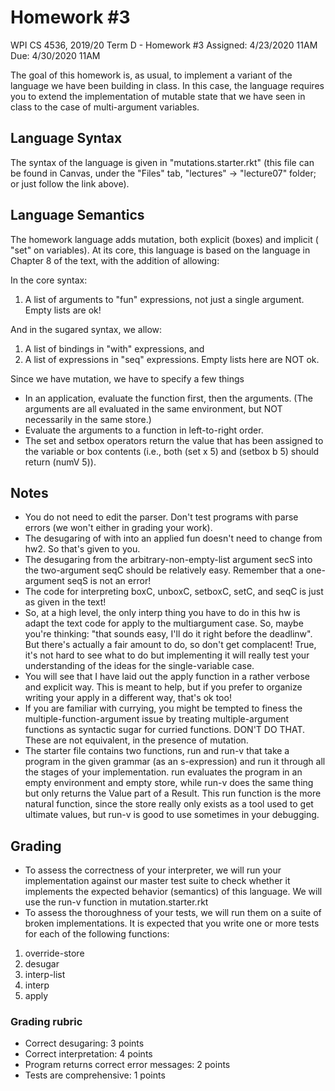 # Homework #3
WPI CS 4536, 2019/20 Term D - Homework #3
Assigned: 4/23/2020 11AM
Due: 4/30/2020 11AM

The goal of this homework is, as usual, to implement a variant of the language we have been building in class. In this case, the language requires you to extend the implementation of mutable state that we have seen in class to the case of multi-argument variables.

## Language Syntax
The syntax of the language is given in "mutations.starter.rkt" (this file can be found in Canvas, under the "Files" tab, "lectures" -> "lecture07" folder; or just follow the link above).

## Language Semantics
The homework language adds mutation, both explicit (boxes) and  implicit ( "set" on variables). At its core, this  language is based on the language in Chapter 8 of the text, with the addition of allowing:

In the core syntax:
1. A list of arguments to "fun" expressions, not just a single argument. Empty lists are ok!

And in the sugared syntax, we allow:
1. A list of bindings in "with" expressions, and
2. A list of expressions in "seq" expressions. Empty lists here are NOT ok.

Since we have mutation, we have to specify a few things
- In an application, evaluate the function first, then the arguments. (The arguments are all evaluated in the same environment, but NOT necessarily in the same store.)
- Evaluate the arguments to a function in left-to-right order.
- The set and setbox operators return the value that has been assigned to the variable or box contents (i.e., both (set x 5) and (setbox b 5) should return (numV 5)).

## Notes
- You do not need to edit the parser. Don't test programs with parse errors (we won't either in grading your work).
- The desugaring of with into an applied fun doesn't need to change from hw2. So that's given to you.
- The desugaring from the arbitrary-non-empty-list argument secS into the two-argument seqC should be relatively easy. Remember that a one-argument seqS is not an error!
- The code for interpreting boxC, unboxC, setboxC, setC, and seqC is just as given in the text!
- So, at a high level, the only interp thing you have to do in this hw is adapt the text code for apply to the multiargument case. So, maybe you're thinking: "that sounds easy, I'll do it right before the deadlinw". But there's actually a fair amount to do, so don't get complacent! True, it's not hard to see what to do but implementing it will really test your understanding of the ideas for the single-variable case.
- You will see that I have laid out the apply function in a rather verbose and explicit way. This is meant to help, but if you prefer to organize writing your apply in a different way, that's ok too!
- If you are familiar with currying, you might be tempted to finess the multiple-function-argument issue by treating multiple-argument functions as syntactic sugar for curried functions. DON'T DO THAT. These are not equivalent, in the presence of mutation.
- The starter file contains two functions, run and run-v that take a program in the given grammar (as an s-expression) and run it through all the stages of your implementation. run evaluates the program in an empty environment and empty store, while run-v does the same thing but only returns the Value part of a Result. This run function is the more natural function, since the store really only exists as a tool used to get ultimate values, but run-v is good to use sometimes in your debugging.

## Grading
- To assess the correctness of your interpreter, we will run your implementation against our master test suite to check whether it implements the expected behavior (semantics) of this language. We will use the run-v function in mutation.starter.rkt
- To assess the thoroughness of your tests, we will run them on a suite of broken implementations. It is expected that you write one or more tests for each of the following functions:

1. override-store
2. desugar
3. interp-list
4. interp
5. apply

### Grading rubric
- Correct desugaring: 3 points
- Correct interpretation: 4 points
- Program returns correct error messages: 2 points
- Tests are comprehensive: 1 points